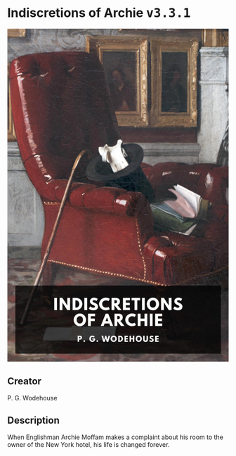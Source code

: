
# Indiscretions of Archie <kbd>v3.3.1</kbd>

<center>
  <img src="./cover-1024.jpg"/>
</center>

## Creator
P. G. Wodehouse

## Description
When Englishman Archie Moffam makes a complaint about his room to the owner of the New York hotel, his life is changed forever.
